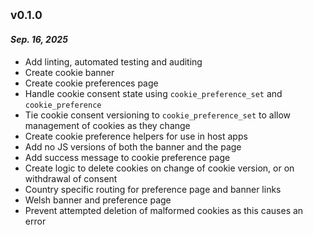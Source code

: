 ## <sub>v0.1.0</sub>

#### _Sep. 16, 2025_

- Add linting, automated testing and auditing
- Create cookie banner
- Create cookie preferences page
- Handle cookie consent state using `cookie_preference_set` and `cookie_preference`
- Tie cookie consent versioning to `cookie_preference_set` to allow management of cookies as they change
- Create cookie preference helpers for use in host apps
- Add no JS versions of both the banner and the page
- Add success message to cookie preference page
- Create logic to delete cookies on change of cookie version, or on withdrawal of consent
- Country specific routing for preference page and banner links
- Welsh banner and preference page
- Prevent attempted deletion of malformed cookies as this causes an error
